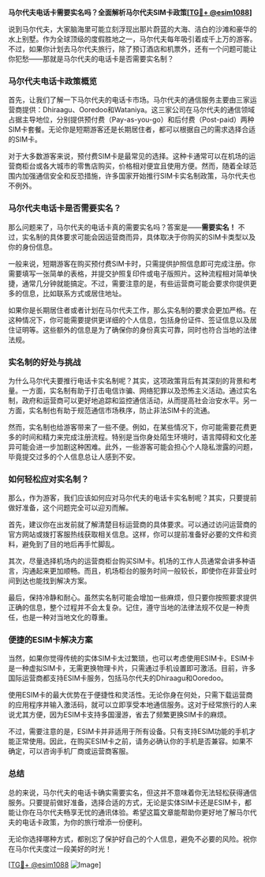 **马尔代夫电话卡需要实名吗？全面解析马尔代夫SIM卡政策[[TG💪+ @esim1088](https://t.me/s/esim1088)]**

说到马尔代夫，大家脑海里可能立刻浮现出那片蔚蓝的大海、洁白的沙滩和豪华的水上别墅。作为全球顶级的度假胜地之一，马尔代夫每年吸引着成千上万的游客。不过，如果你计划去马尔代夫旅行，除了预订酒店和机票外，还有一个问题可能让你犯愁——那就是马尔代夫的电话卡是否需要实名制？

### 马尔代夫电话卡政策概览

首先，让我们了解一下马尔代夫的电话卡市场。马尔代夫的通信服务主要由三家运营商提供：Dhiraagu、Ooredoo和Wataniya。这三家公司在马尔代夫的通信领域占据主导地位，分别提供预付费（Pay-as-you-go）和后付费（Post-paid）两种SIM卡套餐。无论你是短期游客还是长期居住者，都可以根据自己的需求选择合适的SIM卡。

对于大多数游客来说，预付费SIM卡是最常见的选择。这种卡通常可以在机场的运营商柜台或各大城市的零售店购买，价格相对便宜且使用方便。然而，随着全球范围内加强通信安全和反恐措施，许多国家开始推行SIM卡实名制政策，马尔代夫也不例外。

### 马尔代夫电话卡是否需要实名？

那么问题来了，马尔代夫的电话卡真的需要实名吗？答案是——**需要实名！** 不过，实名制的具体要求可能会因运营商而异，具体取决于你购买的SIM卡类型以及你的身份信息。

一般来说，短期游客在购买预付费SIM卡时，只需提供护照信息即可完成注册。你需要填写一张简单的表格，并提交护照复印件或电子版照片。这种流程相对简单快捷，通常几分钟就能搞定。不过，需要注意的是，有些运营商可能会要求你提供更多的信息，比如联系方式或居住地址。

如果你是长期居住者或者计划在马尔代夫工作，那么实名制的要求会更加严格。在这种情况下，你可能需要提供更详细的个人信息，包括身份证件、签证信息以及居住证明等。这些额外的信息是为了确保你的身份真实可靠，同时也符合当地的法律法规。

### 实名制的好处与挑战

为什么马尔代夫要推行电话卡实名制呢？其实，这项政策背后有其深刻的背景和考量。一方面，实名制有助于打击电信诈骗、网络犯罪以及恐怖主义活动。通过实名制，政府和运营商可以更好地追踪和监控通信活动，从而提高社会治安水平。另一方面，实名制也有助于规范通信市场秩序，防止非法SIM卡的流通。

然而，实名制也给游客带来了一些不便。例如，在某些情况下，你可能需要花费更多的时间和精力来完成注册流程。特别是当你身处陌生环境时，语言障碍和文化差异可能会进一步加剧这种困难。此外，一些游客可能会担心个人隐私泄露的问题，毕竟提交过多的个人信息总让人感到不安。

### 如何轻松应对实名制？

那么，作为游客，我们应该如何应对马尔代夫的电话卡实名制呢？其实，只要提前做好准备，这个问题完全可以迎刃而解。

首先，建议你在出发前就了解清楚目标运营商的具体要求。可以通过访问运营商的官方网站或拨打客服热线获取相关信息。这样，你可以提前准备好必要的文件和资料，避免到了目的地后再手忙脚乱。

其次，尽量选择机场内的运营商柜台购买SIM卡。机场的工作人员通常会讲多种语言，沟通起来更加顺畅。而且，机场柜台的服务时间一般较长，即使你在非营业时间到达也能找到解决方案。

最后，保持冷静和耐心。虽然实名制可能会增加一些麻烦，但只要你按照要求提供正确的信息，整个过程并不会太复杂。记住，遵守当地的法律法规不仅是一种责任，也是一种对当地文化的尊重。

### 便捷的ESIM卡解决方案

当然，如果你觉得传统的实体SIM卡太过繁琐，也可以考虑使用ESIM卡。ESIM卡是一种虚拟SIM卡，无需更换物理卡片，只需通过手机设置即可激活。目前，许多国际运营商都支持ESIM卡服务，包括马尔代夫的Dhiraagu和Ooredoo。

使用ESIM卡的最大优势在于便捷性和灵活性。无论你身在何处，只需下载运营商的应用程序并输入激活码，就可以立即享受本地通信服务。这对于经常旅行的人来说尤其方便，因为ESIM卡支持多国漫游，省去了频繁更换SIM卡的麻烦。

不过，需要注意的是，ESIM卡并非适用于所有设备。只有支持ESIM功能的手机才能正常使用。因此，在购买ESIM卡之前，请务必确认你的手机是否兼容。如果不确定，可以咨询手机厂商或运营商客服。

### 总结

总的来说，马尔代夫的电话卡确实需要实名，但这并不意味着你无法轻松获得通信服务。只要提前做好准备，选择合适的方式，无论是实体SIM卡还是ESIM卡，都能让你在马尔代夫畅享无忧的通讯体验。希望这篇文章能帮助你更好地了解马尔代夫的电话卡政策，为你的旅行增添一份便利。

无论你选择哪种方式，都别忘了保护好自己的个人信息，避免不必要的风险。祝你在马尔代夫度过一段美好的时光！

[[TG💪+ @esim1088](https://t.me/s/esim1088) ![Image](https://i.postimg.cc/4NQfJmqS/Snipaste-2025-05-13-00-14-12.png)]